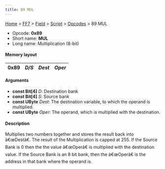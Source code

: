 ```yaml
---
title: 89 MUL
---
```


[Home](../../../../Main%20Page.md.md) > [FF7](../../../../FF7.md) > [Field](../../../Field.md) > [Script](../../Script.md) > [Opcodes](../Opcodes.md) > 89 MUL

-   Opcode: **0x89**
-   Short name: **MUL**
-   Long name: Multiplication (8-bit)

#### Memory layout

| 0x89 | *D/S* | *Dest* | *Oper* |
|------|-------|--------|--------|

#### Arguments

-   **const Bit\[4\]** *D*: Destination bank
-   **const Bit\[4\]** *S*: Source bank
-   **const UByte** *Dest*: The destination variable, to which the
    operand is multiplied.
-   **const UByte** *Oper*: The operand, which is multiplied with the
    destination.

#### Description

Multiplies two numbers together and stores the result back into
â€œDestâ€. The result of the Multiplication is capped at 255. If the
Source Bank is 0 then the the value â€œOperâ€ is multiplied with the
destination value. If the Source Bank is an 8 bit bank, then the
â€œOperâ€ is the address in that bank where the operand is.

